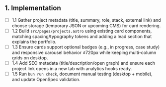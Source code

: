 ## 1. Implementation

- [ ] 1.1 Gather project metadata (title, summary, role, stack, external link) and choose storage (temporary JSON or upcoming CMS) for card rendering.
- [ ] 1.2 Build `src/pages/projects.astro` using existing card components, matching spacing/typography tokens and adding a lead section that explains the portfolio.
- [ ] 1.3 Ensure cards support optional badges (e.g., in progress, case study) and responsive carousel behavior ≤720px while keeping multi-column grids on desktop.
- [ ] 1.4 Add SEO metadata (title/description/open graph) and ensure each project link opens in a new tab with analytics hooks ready.
- [ ] 1.5 Run `bun run check`, document manual testing (desktop + mobile), and update OpenSpec validation.
